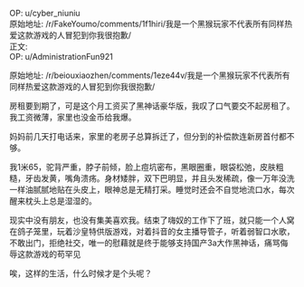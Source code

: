 
OP: u/cyber_niuniu  
原始地址: /r/FakeYoumo/comments/1f1hiri/我是一个黑猴玩家不代表所有同样热爱这款游戏的人冒犯到你我很抱歉/  
正文:  
OP: u/AdministrationFun921  

 原始地址: /r/beiouxiaozhen/comments/1eze44v/我是一个黑猴玩家不代表所有同样热爱这款游戏的人冒犯到你我很抱歉/  

房租要到期了，可是这个月工资买了黑神话豪华版，我叹了口气要交不起房租了。我工资微薄，家里也没金币给我爆。

妈妈前几天打电话来，家里的老房子总算拆迁了，但分到的补偿款连新房首付都不够。

我1米65，驼背严重，脖子前倾，脸上痘坑密布，黑眼圈重，眼袋松弛，皮肤粗糙，牙齿发黄，嘴角溃疡。身材矮胖，双下巴明显，并且头发稀疏，像一万年没洗一样油腻腻地贴在头皮上，眼神总是无精打采。睡觉时还会不自觉地流口水，每次醒来枕头上总是湿湿的。

现实中没有朋友，也没有集美喜欢我。结束了嗨奴的工作下了班，就只能一个人窝在鸽子笼里，玩着沙皇特供版游戏，对着抖音的女主播导管子，听着弱智口水歌，不敢出门，拒绝社交，唯一的慰藉就是终于能够支持国产3a大作黑神话，痛骂侮辱这款游戏的苟罕见

唉，这样的生活，什么时候才是个头呢？

